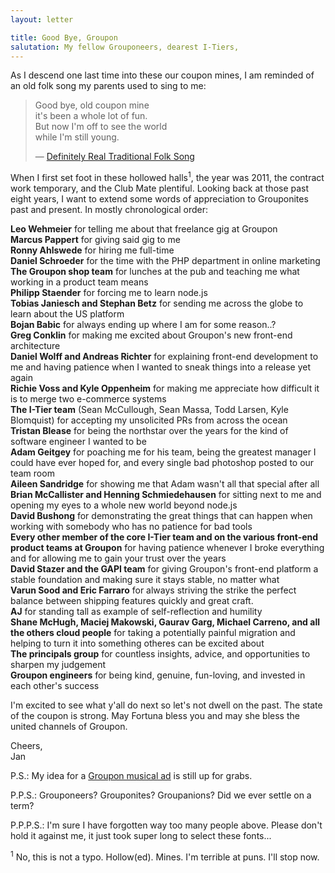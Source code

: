```yaml
---
layout: letter

title: Good Bye, Groupon
salutation: My fellow Grouponeers, dearest I-Tiers,
---
```


As I descend one last time into these our coupon mines,
I am reminded of an old folk song my parents used to sing to me:

> Good bye, old coupon mine<br/>
> it's been a whole lot of fun.<br/>
> But now I'm off to see the world<br/>
> while I'm still young.
>
> — [Definitely Real Traditional Folk Song][folk-song]

When I first set foot in these hollowed halls<sup>1</sup>,
the year was 2011, the contract work temporary,
and the Club Mate plentiful.
Looking back at those past eight years,
I want to extend some words of appreciation to Grouponites past and present.
In mostly chronological order:

**Leo Wehmeier** for telling me about that freelance gig at Groupon<br/>
**Marcus Pappert** for giving said gig to me<br/>
**Ronny Ahlswede** for hiring me full-time<br/>
**Daniel Schroeder** for the time with the PHP department in online marketing<br/>
**The Groupon shop team**
for lunches at the pub and teaching me what working in a product team means<br/>
**Philipp Staender** for forcing me to learn node.js<br/>
**Tobias Janiesch and Stephan Betz** for sending me across the globe to learn about the US platform<br/>
**Bojan Babic** for always ending up where I am for some reason..?<br/>
**Greg Conklin** for making me excited about Groupon's new front-end architecture<br/>
**Daniel Wolff and Andreas Richter** for explaining front-end development to me
and having patience when I wanted to sneak things into a release yet again<br/>
**Richie Voss and Kyle Oppenheim** for making me appreciate how difficult it is to merge two e-commerce systems<br/>
**The I-Tier team** (Sean McCullough, Sean Massa, Todd Larsen, Kyle Blomquist)
for accepting my unsolicited PRs from across the ocean<br/>
**Tristan Blease** for being the northstar over the years for the kind of software engineer I wanted to be<br/>
**Adam Geitgey** for poaching me for his team,
being the greatest manager I could have ever hoped for,
and every single bad photoshop posted to our team room<br/>
**Aileen Sandridge** for showing me that Adam wasn't all that special after all<br/>
**Brian McCallister and Henning Schmiedehausen** for sitting next to me
and opening my eyes to a whole new world beyond node.js<br/>
**David Bushong** for demonstrating the great things that can happen
when working with somebody who has no patience for bad tools<br/>
**Every other member of the core I-Tier team and on the various front-end product teams at Groupon**
for having patience whenever I broke everything
and for allowing me to gain your trust over the years<br/>
**David Stazer and the GAPI team** for giving Groupon's front-end platform a stable foundation
and making sure it stays stable, no matter what<br/>
**Varun Sood and Eric Farraro** for always striving the strike the perfect balance
between shipping features quickly and great craft.<br/>
**AJ** for standing tall as example of self-reflection and humility<br/>
**Shane McHugh, Maciej Makowski, Gaurav Garg, Michael Carreno, and all the others cloud people**
for taking a potentially painful migration and helping to turn it into something otheres can be excited about<br/>
**The principals group**
for countless insights, advice, and opportunities to sharpen my judgement<br/>
**Groupon engineers**
for being kind, genuine, fun-loving, and invested in each other's success<br/>

I'm excited to see what y'all do next
so let's not dwell on the past.
The state of the coupon is strong.
May Fortuna bless you and may she bless the united channels of Groupon.

Cheers,<br/>
Jan

P.S.: My idea for a [Groupon musical ad][musical-ad] is still up for grabs.

P.P.S.: Grouponeers? Grouponites? Groupanions? Did we ever settle on a term?

P.P.P.S.: I'm sure I have forgotten way too many people above.
Please don't hold it against me, it just took super long to select these fonts...

<sup>1</sup> No, this is not a typo. Hollow(ed). Mines. I'm terrible at puns. I'll stop now.

[folk-song]: https://soundcloud.com/jkrems/good-bye-old-coupon-mine
[musical-ad]: https://soundcloud.com/jkrems/unfamiliar-places
